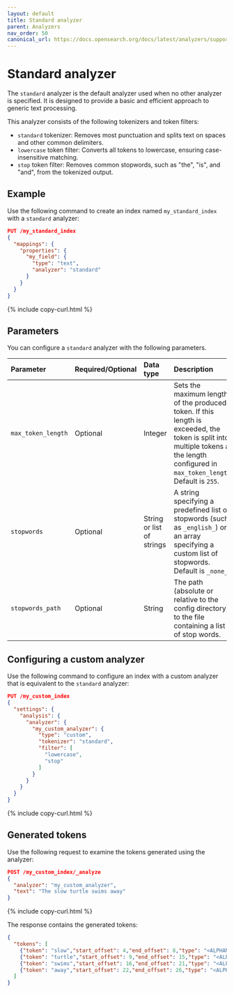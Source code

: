 ```yaml
---
layout: default
title: Standard analyzer
parent: Analyzers
nav_order: 50
canonical_url: https://docs.opensearch.org/docs/latest/analyzers/supported-analyzers/standard/
---
```


# Standard analyzer

The `standard` analyzer is the default analyzer used when no other analyzer is specified. It is designed to provide a basic and efficient approach to generic text processing.

This analyzer consists of the following tokenizers and token filters:

- `standard` tokenizer: Removes most punctuation and splits text on spaces and other common delimiters.
- `lowercase` token filter: Converts all tokens to lowercase, ensuring case-insensitive matching.
- `stop` token filter: Removes common stopwords, such as "the", "is", and "and", from the tokenized output.

## Example 

Use the following command to create an index named `my_standard_index` with a `standard` analyzer:

```json
PUT /my_standard_index
{
  "mappings": {
    "properties": {
      "my_field": {
        "type": "text",
        "analyzer": "standard"  
      }
    }
  }
}
```
{% include copy-curl.html %}

## Parameters

You can configure a `standard` analyzer with the following parameters.

Parameter | Required/Optional | Data type | Description
:--- | :--- | :--- | :--- 
`max_token_length` | Optional | Integer | Sets the maximum length of the produced token. If this length is exceeded, the token is split into multiple tokens at the length configured in `max_token_length`. Default is `255`.
`stopwords` | Optional | String or list of strings | A string specifying a predefined list of stopwords (such as `_english_`) or an array specifying a custom list of stopwords. Default is `_none_`.
`stopwords_path` | Optional | String | The path (absolute or relative to the config directory) to the file containing a list of stop words.


## Configuring a custom analyzer

Use the following command to configure an index with a custom analyzer that is equivalent to the `standard` analyzer:

```json
PUT /my_custom_index
{
  "settings": {
    "analysis": {
      "analyzer": {
        "my_custom_analyzer": {
          "type": "custom",
          "tokenizer": "standard",
          "filter": [
            "lowercase", 
            "stop"
          ]
        }
      }
    }
  }
}
```
{% include copy-curl.html %}

## Generated tokens

Use the following request to examine the tokens generated using the analyzer:

```json
POST /my_custom_index/_analyze
{
  "analyzer": "my_custom_analyzer",
  "text": "The slow turtle swims away"
}
```
{% include copy-curl.html %}

The response contains the generated tokens:

```json
{
  "tokens": [
    {"token": "slow","start_offset": 4,"end_offset": 8,"type": "<ALPHANUM>","position": 1},
    {"token": "turtle","start_offset": 9,"end_offset": 15,"type": "<ALPHANUM>","position": 2},
    {"token": "swims","start_offset": 16,"end_offset": 21,"type": "<ALPHANUM>","position": 3},
    {"token": "away","start_offset": 22,"end_offset": 26,"type": "<ALPHANUM>","position": 4}
  ]
}
```
